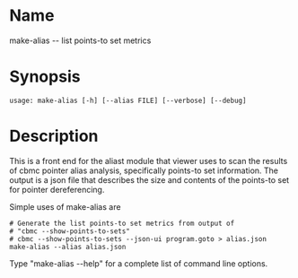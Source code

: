 # Name

make-alias -- list points-to set metrics

# Synopsis

	usage: make-alias [-h] [--alias FILE] [--verbose] [--debug]

# Description

This is a front end for the aliast module that viewer uses to scan
the results of cbmc pointer alias analysis, specifically points-to
set information. The output is a json file that describes the size
and contents of the points-to set for pointer dereferencing.

Simple uses of make-alias are

    # Generate the list points-to set metrics from output of
    # "cbmc --show-points-to-sets"
    # cbmc --show-points-to-sets --json-ui program.goto > alias.json
    make-alias --alias alias.json

Type "make-alias --help" for a complete list of command line options.
